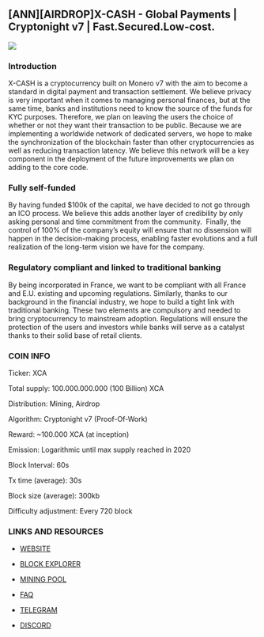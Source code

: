## [ANN][AIRDROP]X-CASH - Global Payments | Cryptonight v7 | Fast.Secured.Low-cost. 

![](https://i.imgur.com/zpylEiI.png)

### Introduction
X-CASH is a cryptocurrency built on Monero v7 with the aim to become a standard in digital payment and transaction settlement. We believe privacy is very important when it comes to managing personal finances, but at the same time, banks and institutions need to know the source of the funds for KYC purposes. Therefore, we plan on leaving the users the choice of whether or not they want their transaction to be public. 
Because we are implementing a worldwide network of dedicated servers, we hope to make the synchronization of the blockchain faster than other cryptocurrencies as well as reducing transaction latency. We believe this network will be a key component in the deployment of the future improvements we plan on adding to the core code. 


### Fully self-funded

By having funded $100k of the capital, we have decided to not go through an ICO process. We believe this adds another layer of credibility by only asking personal and time commitment from the community.  Finally, the control of 100% of the company’s equity will ensure that no dissension will happen in the decision-making process, enabling faster evolutions and a full realization of the long-term vision we have for the company.

### Regulatory compliant and linked to traditional banking

By being incorporated in France, we want to be compliant with all France and E.U. existing and upcoming regulations. Similarly, thanks to our background in the financial industry, we hope to build a tight link with traditional banking. These two elements are compulsory and needed to bring cryptocurrency to mainstream adoption. Regulations will ensure the protection of the users and investors while banks will serve as a catalyst thanks to their solid base of retail clients.


### COIN INFO



Ticker:
 XCA 

Total supply: 
 100.000.000.000 (100 Billion) XCA 

Distribution: 
 Mining, Airdrop 

Algorithm: 
 Cryptonight v7 (Proof-Of-Work) 

Reward: 
 ~100.000 XCA (at inception) 

Emission: 
 Logarithmic until max supply reached in 2020 

Block Interval: 
 60s 

Tx time (average): 
 30s 

Block size (average): 
 300kb  

Difficulty adjustment: 
 Every 720 block 


### LINKS AND RESOURCES

- [WEBSITE](https://x-cash.org/) 

- [BLOCK EXPLORER](https://explorer.x-cash.org/)

- [MINING POOL](http://minexcash.com/)

- [FAQ](https://x-cash.org/#FAQ)

- [TELEGRAM](http://t.me/xcashglobal)

- [DISCORD](https://discord.gg/4CAahnd)